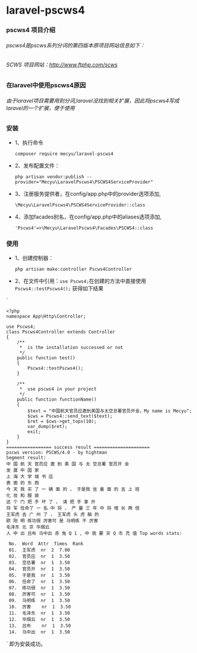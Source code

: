 # laravel-pscws4

### pscws4 项目介绍
###### pscws4是pscws系列分词的第四版本原项目网站信息如下：
###### SCWS 项目网站：http://www.ftphp.com/scws

### 在laravel中使用pscws4原因
###### 由于laravel项目需要用到分词,laravel没找到相关扩展，因此将pscws4写成laravel的一个扩展，便于使用

### 安装
* 1、执行命令

    `composer require mecyu/laravel-pscws4`

* 2、发布配置文件：

    `php artisan vendor:publish --provider="Mecyu\LaravelPscws4\PSCWS4ServiceProvider"`


* 3、注册服务提供者，在config/app.php中的provider选项添加,

    `\Mecyu\LaravelPscws4\PSCWS4ServiceProvider::class`

* 4、添加facades别名，在config/app.php中的aliases选项添加,

    `'Pscws4'=>\Mecyu\LaravelPscws4\Facades\PSCWS4::class`

### 使用
* 1、创建控制器：
    
    `php artisan make:controller Pscws4Controller`
    
* 2、在文件中引用：`use Pscws4;`在创建的方法中直接使用`Pscws4::testPscws4();` 获得如下结果

 `
 
    <?php
    namespace App\Http\Controller;
    
    use Pscws4;
    class Pscws4Controller extends Controller
    {
        /**
         *  is the installation successed or not
         */
        public function test()
        {
            Pscws4::testPscws4();
        }
        
        /**
         *  use pscws4 in your project
         */
        public function functionName()
        {
            $text = "中国航天官员应邀到美国与太空总署官员开会，My name is Mecyu";
            $cws = Pscws4::send_text($text);
            $ret = $cws->get_tops(10);
            var_dump($ret);
            exit;
        }
    }
    ================= success result =====================
    pscws version: PSCWS/4.0 - by hightman
    Segment result:
    中 国 航 天 官员应 邀 到 美 国 与 太 空总署 官员开 会 
    发 展 中 国 家 
    上 海 大 学 城 书 店 
    表 面 的 东 西 
    今 天 我 买 了 一 辆 面 的 ， 于是我 坐 着 面 的 去 上 班 
    化 妆 和 服 装 
    这 个 门 把 手 坏 了 ， 请 把 手 拿 开 
    将 军 任命了 一 名 中 将 ， 产 量 三 年 中 将 增 长 两 倍 
    王军虎 去 广 州 了 ， 王军虎 头 虎 脑 的 
    欧 阳 明 练功很 厉害可 是 马明练 不 厉害 
    毛泽东 北 京 华烟云 
    人 中 出 吕布 马中出 赤 兔 Q 1 , 中 我 要 买 Q 币 充 值 Top words stats:
    
     No.  Word  Attr  Times  Rank  
     01.  王军虎  nr  2  7.00 
     02.  官员应  nr  1  3.50 
     03.  空总署  nr  1  3.50 
     04.  官员开  nr  1  3.50 
     05.  于是我  nr  1  3.50 
     06.  任命了  nr  1  3.50 
     07.  练功很  nr  1  3.50 
     08.  厉害可  nr  1  3.50 
     09.  马明练  nr  1  3.50 
     10.  厉害    nr  1  3.50 
     11.  毛泽东  nr  1  3.50 
     12.  华烟云  nr  1  3.50 
     13.  吕布    nr  1  3.50 
     14.  马中出  nr  1  3.50 
    
 `
    即为安装成功。
